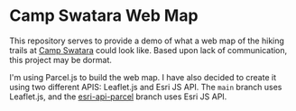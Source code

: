 # Camp Swatara Web Map
This repository serves to provide a demo of what a web map of the hiking trails at [Camp Swatara](https://www.campswatara.org/) could look like.  Based upon lack of communication, this project may be dormat.

I'm using Parcel.js to build the web map.  I have also decided to create it using two different APIS: Leaflet.js and Esri JS API.  The `main` branch uses Leaflet.js, and the [esri-api-parcel](https://github.com/pmacMaps/camp-swatara-map/tree/esri-api-parcel) branch uses Esri JS API.
